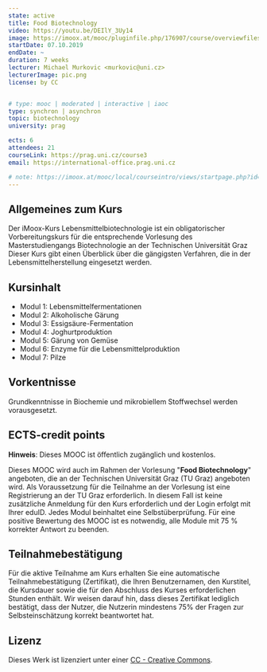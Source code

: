 ```yaml
---
state: active
title: Food Biotechnology
video: https://youtu.be/DEIlY_3Uy14
image: https://imoox.at/mooc/pluginfile.php/176907/course/overviewfiles/pickles_260_195.png
startDate: 07.10.2019
endDate: ~
duration: 7 weeks
lecturer: Michael Murkovic <murkovic@uni.cz>
lecturerImage: pic.png
license: by CC


# type: mooc | moderated | interactive | iaoc
type: synchron | asynchron
topic: biotechnology
university: prag

ects: 6
attendees: 21
courseLink: https://prag.uni.cz/course3
email: https://international-office.prag.uni.cz

# note: https://imoox.at/mooc/local/courseintro/views/startpage.php?id=79
---
```

## Allgemeines zum Kurs

Der iMoox-Kurs Lebensmittelbiotechnologie ist ein obligatorischer Vorbereitungskurs für die entsprechende Vorlesung des Masterstudiengangs Biotechnologie an der Technischen Universität Graz
Dieser Kurs gibt einen Überblick über die gängigsten Verfahren, die in der Lebensmittelherstellung eingesetzt werden.

## Kursinhalt

* Modul 1: Lebensmittelfermentationen
* Modul 2: Alkoholische Gärung
* Modul 3: Essigsäure-Fermentation
* Modul 4: Joghurtproduktion
* Modul 5: Gärung von Gemüse
* Modul 6: Enzyme für die Lebensmittelproduktion
* Modul 7: Pilze

## Vorkentnisse

Grundkenntnisse in Biochemie und mikrobiellem Stoffwechsel werden vorausgesetzt.

## ECTS-credit points

**Hinweis**: Dieses MOOC ist öffentlich zugänglich und kostenlos.

Dieses MOOC wird auch im Rahmen der Vorlesung "**Food Biotechnology**" angeboten, die an der Technischen Universität Graz (TU Graz) angeboten wird.
Als Voraussetzung für die Teilnahme an der Vorlesung ist eine Registrierung an der TU Graz erforderlich.
In diesem Fall ist keine zusätzliche Anmeldung für den Kurs erforderlich und der Login erfolgt mit Ihrer eduID.
Jedes Modul beinhaltet eine Selbstüberprüfung.
Für eine positive Bewertung des MOOC ist es notwendig, alle Module mit 75 % korrekter Antwort zu beenden.

## Teilnahmebestätigung

Für die aktive Teilnahme am Kurs erhalten Sie eine automatische Teilnahmebestätigung (Zertifikat), die Ihren Benutzernamen, den Kurstitel, die Kursdauer sowie die für den Abschluss des Kurses erforderlichen Stunden enthält.
Wir weisen darauf hin, dass dieses Zertifikat lediglich bestätigt, dass der Nutzer, die Nutzerin mindestens 75% der Fragen zur Selbsteinschätzung korrekt beantwortet hat.

## Lizenz

Dieses Werk ist lizenziert unter einer [CC - Creative Commons](http://creativecommons.org/licenses/by/4.0/).
